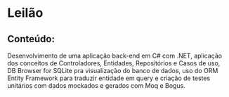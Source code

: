 # Leilão
## Conteúdo:
Desenvolvimento de uma aplicação back-end em C# com .NET, 
aplicação dos conceitos de Controladores, 
Entidades, 
Repositórios e Casos de uso, 
DB Browser for SQLite pra visualização do banco de dados, 
uso do ORM Entity Framework para traduzir entidade em query e 
criação de testes unitários com dados mockados e gerados com Moq e Bogus.
